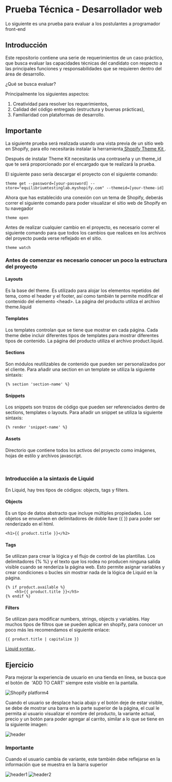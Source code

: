 # Prueba Técnica - Desarrollador web

Lo siguiente es una prueba para evaluar a los postulantes a programador front-end

## Introducción

Este repositorio contiene una serie de requerimientos de un caso práctico, que busca evaluar las capacidades técnicas del candidato con respecto a las principales funciones y responsabilidades que se requieren dentro del área de desarrollo.

¿Qué se busca evaluar?

Principalmente los siguientes aspectos:

1. Creatividad para resolver los requerimientos,
2. Calidad del código entregado (estructura y buenas prácticas),
3. Familiaridad con plataformas de desarrollo.


## Importante

La siguiente prueba será realizada usando una vista previa de un sitio web en Shopify, para ello necesitarás instalar la herramienta[ Shopify Theme Kit ](https://shopify.dev/themes/tools/theme-kit/getting-started).

Después de instalar Theme Kit necesitarás una contraseña y un theme_id que te será proporcionado por el encargado que te realizará la prueba.

El siguiente paso sería descargar el proyecto con el siguiente comando: 
   
    theme get --password=[your-password] --store="equilibriumtestinglab.myshopify.com" --themeid=[your-theme-id]

Ahora que has establecido una conexión con un tema de Shopify, deberás correr el siguiente comando para poder visualizar el sitio web de Shopify en tu navegador
   
    theme open
    
Antes de realizar cualquier cambio en el proyecto, es necesario correr el siguiente comando para que todos los cambios que realices en los archivos del proyecto pueda verse reflejado en el sitio.

    theme watch


### Antes de comenzar es necesario conocer un poco la estructura del proyecto

#### Layouts
Es la base del theme. Es utilizado para alojar los elementos repetidos del tema, como el header y el footer, así como también te permite modificar el contenido del elemento &lt;head&gt;.
La página del producto utiliza el archivo theme.liquid

#### Templates
Los templates controlan que se tiene que mostrar en cada página. Cada theme debe incluir diferentes tipos de templates para mostrar diferentes tipos de contenido. 
La página del producto utiliza el archivo product.liquid. 

#### Sections
Son módulos reutilizables de contenido que pueden ser personalizados por el cliente. Para añadir una section en un template se utiliza la siguiente sintaxis:

    {% section 'section-name' %}

#### Snippets
Los snippets son trozos de código que pueden ser referenciados dentro de sections, templates o layouts. Para añadir un snippet se utiliza la siguiente sintaxis:

    {% render 'snippet-name' %}

#### Assets
Directorio que contiene todos los activos del proyecto como imágenes, hojas de estilo y archivos javascript.

<br/>

### Introducción a la sintaxis de Liquid

En Liquid, hay tres tipos de códigos: objects, tags y filters.

#### Objects

Es un tipo de datos abstracto que incluye múltiples propiedades. Los objetos se envuelven en delimitadores de doble llave {{ }} para poder ser renderizado en el html.

    <h1>{{ product.title }}</h2>

#### Tags
Se utilizan para crear la lógica y el flujo de control de las plantillas. Los delimitadores  {% %} y el texto que los rodea no producen ninguna salida visible cuando se renderiza la página web. Esto permite asignar variables y crear condiciones o bucles sin mostrar nada de la lógica de Liquid en la página.
    
    {% if product.available %}
        <h5>{{ product.title }}</h5>
    {% endif %}

#### Filters 
Se utilizan para modificar numbers, strings, objects  y variables. Hay muchos tipos de filtros que se pueden aplicar en shopify, para conocer un poco más les recomendamos el siguiente enlace: 

    {{ product.title | capitalize }}

[ Liquid syntax ](https://shopify.dev/api/liquid).


## Ejercicio

Para mejorar la experiencia de usuario en una tienda en línea, se busca que el botón de  'ADD TO CART' siempre este visible en la pantalla.

![ Shopify platform4](https://cdn.shopify.com/s/files/1/0553/4656/1213/files/Sin_titulo72.png?v=1654614428)


Cuando el usuario se desplace hacia abajo y el botón deje de estar visible, se debe de mostrar una barra en la parte superior de la página, el cual le permita al usuario visualizar el nombre del producto, la variante actual, precio y un botón para poder agregar al carrito, similar a lo que se tiene en la siguiente imagen:

![ header](https://cdn.shopify.com/s/files/1/0553/4656/1213/files/Sin_titulo74.png?v=1654615253)

### Importante

Cuando el usuario cambia de variante, este también debe reflejarse en la información que se muestra en la barra superior

![ header1](https://cdn.shopify.com/s/files/1/0553/4656/1213/files/Sin_titulo80.png?v=1654617998)
![ header2](https://cdn.shopify.com/s/files/1/0553/4656/1213/files/Sin_titulo79.png?v=1654617876)